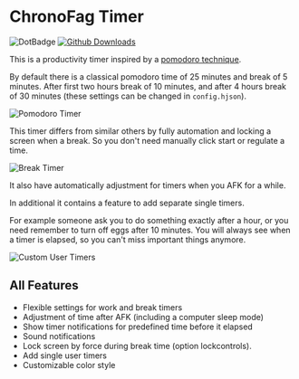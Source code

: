 # ChronoFag Timer

![DotBadge](http://rebornix.qiniudn.com/dotbadge.svg) [![Github Downloads](https://img.shields.io/github/downloads/HarpyWar/chronofag-timer/total.svg?maxAge=2592000)](https://github.com/HarpyWar/chronofag-timer/releases)

This is a productivity timer inspired by a [pomodoro technique](https://en.wikipedia.org/wiki/Pomodoro_Technique).

By default there is a classical pomodoro time of 25 minutes and break of 5 minutes. After first two hours break of 10 minutes, and after 4 hours break of 30 minutes (these settings can be changed in `config.hjson`).

![Pomodoro Timer](http://i.imgur.com/xfjKEBF.png)

This timer differs from similar others by fully automation and locking a screen when a break. So you don't need manually click start or regulate a time.

![Break Timer](http://i.imgur.com/2J7WDMd.png)

It also have automatically adjustment for timers when you AFK for a while.

In additional it contains a feature to add separate single timers. 

For example someone ask you to do something exactly after a hour, or you need remember to turn off eggs after 10 minutes. 
You will always see when a timer is elapsed, so you can't miss important things anymore.

![Custom User Timers](http://i.imgur.com/EB2czqP.png)

## All Features

* Flexible settings for work and break timers
* Adjustment of time after AFK (including a computer sleep mode)
* Show timer notifications for predefined time before it elapsed
* Sound notifications
* Lock screen by force during break time (option lockcontrols). 
* Add single user timers
* Customizable color style
